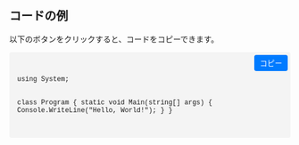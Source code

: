 ## コードの例

以下のボタンをクリックすると、コードをコピーできます。


<div class="code-container">
  <button class="copy-button" onclick="copyCode(this)">コピー</button>
  <pre><code class="language-csharp">
using System;

class Program
{
    static void Main(string[] args)
    {
        Console.WriteLine("Hello, World!");
    }
}
  </code></pre>
</div>



<style>
.code-container {
  position: relative;
  background-color: #f4f4f4;
  border-radius: 4px;
  padding: 1em;
}

.copy-button {
  position: absolute;
  top: 5px;
  right: 5px;
  padding: 5px 10px;
  background-color: #007bff;
  color: white;
  border: none;
  border-radius: 4px;
  cursor: pointer;
}

code {
  font-family: 'Courier New', Courier, monospace;
}

/* C# syntax highlighting */
.token.keyword { color: #0000ff; }
.token.string { color: #a31515; }
.token.comment { color: #008000; }
.token.class-name { color: #2b91af; }
</style>

<script>
function copyCode(button) {
  var codeBlock = button.nextElementSibling.querySelector('code');
  var code = codeBlock.innerText.trim();

  navigator.clipboard.writeText(code).then(function() {
    button.innerText = "コピーしました";
    setTimeout(function() {
      button.innerText = "コピー";
    }, 2000);
  }).catch(function(err) {
    console.error('コピーに失敗しました: ', err);
  });
}
</script>
